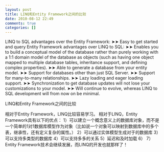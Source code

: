 ```yaml
---
layout: post
title: LINQ和Entity Framework之间的比较
date: 2010-08-12 22:49
comments: true
categories: []
---
```

LINQ to SQL advantages over the Entity Framework:
➤➤ Easy to get started and query 
Entity Framework advantages over LINQ to SQL:
➤➤ Enables you to build a conceptual model of the database rather than purely working with a 1:1 domain model of the database as objects (such as having one object mapped to multiple database tables, inheritance support, and defining complex properties).
➤➤ Able to generate a database from your entity model.
➤➤ Support for databases other than just SQL Server.
➤➤ Support for many-to-many relationships.
➤➤ Lazy loading and eager loading support.
➤➤ Synchronization to get database updates will not lose your customizations to your model.
➤➤ Will continue to evolve, whereas LINQ to SQL development will from now on be minimal.

LINQ和Entity Framework之间的比较

相对于Entity Framework，LINQ比较容易学习。
相对于LINQ，Entity Framework具有以下的优点：
1）可以建立一个概念意义上的数据库对象，而不是一个简单的1对1数据库模型作为对象（比如说一个对象可以映射到数据库中的多个表，继承性，还有定义复杂的属性。）
2）可以通过实体模型生成对于的数据库
3）可以支持多类型的数据库
4）可以支持多多的关系
5）延迟和及时加载
6）
7）Entity Framework技术会继续发展，而LINQ的开发也就那样了！

